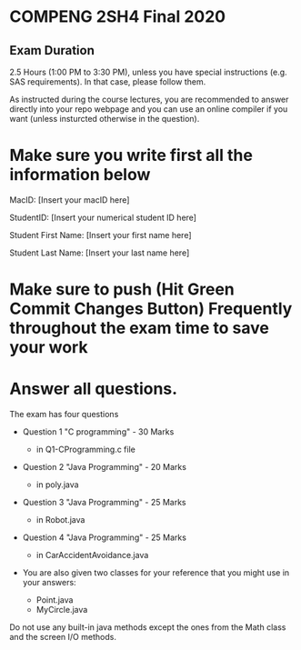 # COMPENG 2SH4 Final 2020
## Exam Duration
2.5 Hours (1:00 PM	to 3:30 PM), unless you have special instructions (e.g. SAS requirements). In that case, please follow them.

As instructed during the course lectures, you are recommended to answer directly into your repo webpage and you can use an online compiler if you want (unless insturcted otherwise in the question).


# Make sure you write first all the information below 

MacID: [Insert your macID here]

StudentID: [Insert your numerical student ID here]

Student First Name: [Insert your first name here]

Student Last Name: [Insert your last name here]

# Make sure to push (Hit Green Commit Changes Button) Frequently throughout the exam time to save your work

# Answer all questions. 
The exam has four questions
* Question 1 "C programming" - 30 Marks
  * in Q1-CProgramming.c file

* Question 2 "Java Programming"  - 20 Marks
  * in poly.java
* Question 3 "Java Programming" - 25 Marks
  * in Robot.java 
  
* Question 4 "Java Programming" - 25 Marks
  * in CarAccidentAvoidance.java

* You are also given two classes for your reference that you might use in your answers:
  * Point.java
  * MyCircle.java
  
  
Do not use any built-in java methods except the ones from the Math class and the screen I/O methods.

